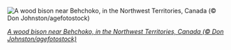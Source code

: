 
![A wood bison near Behchoko, in the Northwest Territories, Canada (© Don Johnston/agefotostock)](https://cn.bing.com//th?id=OHR.WoodBison_EN-US1315596860_1920x1080.jpg&rf=LaDigue_1920x1080.jpg&pid=hp)

*[A wood bison near Behchoko, in the Northwest Territories, Canada (© Don Johnston/agefotostock)](https://www.bing.com/search?q=wood+bison&form=hpcapt&filters=HpDate%3a%2220210929_0700%22)*
